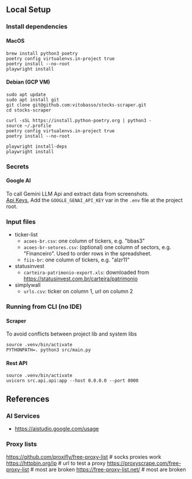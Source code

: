 ## Local Setup

### Install dependencies

#### MacOS
```
brew install python3 poetry
poetry config virtualenvs.in-project true
poetry install --no-root
playwright install
```

#### Debian (GCP VM)
```
sudo apt update
sudo apt install git
git clone git@github.com:vitobasso/stocks-scraper.git
cd stocks-scraper

curl -sSL https://install.python-poetry.org | python3 -
source ~/.profile
poetry config virtualenvs.in-project true
poetry install --no-root

playwright install-deps
playwright install
```

### Secrets

#### Google AI

To call Gemini LLM Api and extract data from screenshots.  
[Api Keys](https://aistudio.google.com/apikey),
Add the `GOOGLE_GENAI_API_KEY` var in the `.env` file at the project root.

### Input files
- ticker-list
  - `acoes-br.csv`: one column of tickers, e.g. "bbas3"
  - `acoes-br-setores.csv`: (optional) one column of sectors, e.g. "Financeiro". Used to order rows in the spreadsheet. 
  - `fiis-br`: one column of tickers, e.g. "alzr11"
- statusinvest
  - `carteira-patrimonio-export.xls`: downloaded from https://statusinvest.com.br/carteira/patrimonio
- simplywall
  - `urls.csv`: ticker on column 1, url on column 2

### Running from CLI (no IDE)

#### Scraper

To avoid conflicts between project lib and system libs

```
source .venv/bin/activate
PYTHONPATH=. python3 src/main.py
```

#### Rest API
```
source .venv/bin/activate
uvicorn src.api.api:app --host 0.0.0.0 --port 8000
```

## References

### AI Services

- https://aistudio.google.com/usage

### Proxy lists

https://github.com/proxifly/free-proxy-list # socks proxies work
https://httpbin.org/ip # url to test a proxy
https://proxyscrape.com/free-proxy-list # most are broken
https://free-proxy-list.net/ # most are broken
